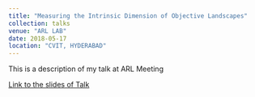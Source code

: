 ```yaml
---
title: "Measuring the Intrinsic Dimension of Objective Landscapes"
collection: talks
venue: "ARL LAB"
date: 2018-05-17
location: "CVIT, HYDERABAD"
---
```


This is a description of my talk at ARL Meeting

[Link to the slides of Talk](https://docs.google.com/presentation/d/1OW5gMJLVUXfVbVP1uOV-CK-G4syyFMNdbRoRmwdxT8U/edit?usp=sharing)
